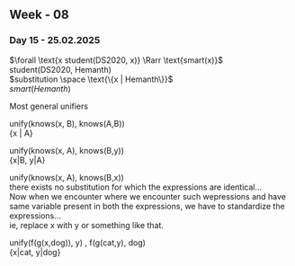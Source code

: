 ## Week - 08


### Day 15 - 25.02.2025

$\forall  \text{x student(DS2020, x)} \Rarr \text{smart(x)}$ \
$\text{student(DS2020, Hemanth)}$ \
$substitution \space \text{\{x | Hemanth\}}$ \
$smart(Hemanth)$


Most general unifiers

unify(knows(x, B), knows(A,B)) \
{x | A} 

unify(knows(x, A), knows(B,y)) \
{x|B, y|A}


unify(knows(x, A), knows(B,x)) \
there exists no substitution for which the expressions are identical... \
Now when we encounter where we encounter such wepressions and have same variable present in both the expressions, we have to standardize the expressions... \
ie, replace x with y or something like that.


unify(f(g(x,dog)), y) , f(g(cat,y), dog) \
{x|cat, y|dog}
